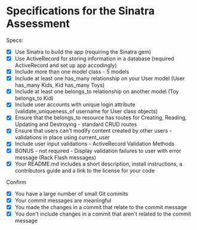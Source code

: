 # Specifications for the Sinatra Assessment

Specs:
- [x] Use Sinatra to build the app (requiring the Sinatra gem)
- [x] Use ActiveRecord for storing information in a database (required ActiveRecord and set up app accodingly)
- [x] Include more than one model class - 5 models
- [x] Include at least one has_many relationship on your User model (User has_many Kids, Kid has_many Toys)
- [x] Include at least one belongs_to relationship on another model (Toy belongs_to Kid)
- [x] Include user accounts with unique login attribute (validate_uniqueness_of username for User class objects)
- [x] Ensure that the belongs_to resource has routes for Creating, Reading, Updating and Destroying - standard CRUD routes
- [x] Ensure that users can't modify content created by other users - validations in place using current_user
- [x] Include user input validations - ActiveRecord Validation Methods
- [x] BONUS - not required - Display validation failures to user with error message (Rack Flash messages)
- [x] Your README.md includes a short description, install instructions, a contributors guide and a link to the license for your code

Confirm
- [x] You have a large number of small Git commits
- [x] Your commit messages are meaningful
- [x] You made the changes in a commit that relate to the commit message
- [x] You don't include changes in a commit that aren't related to the commit message
